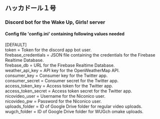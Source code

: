 ## ハッカドール１号
### Discord bot for the Wake Up, Girls! server

#### Config file 'config.ini' containing following values needed

[DEFAULT]  
token = Token for the discord app bot user.  
firebase_credentials = JSON file containing the credentials for the Firebase Realtime Database.  
firebase_db = URL for the Firebase Realtime Database.  
weather_api_key = API key for the OpenWeatherMap API.  
consumer_key = Consumer key for the Twitter app.   
consumer_secret = Consumer secret for the Twitter app.   
access_token_key = Access token for the Twitter app.  
access_token_secret = Access token secret for the Twitter app.   
nicovideo_user = Username for the Niconico user.  
nicovideo_pw = Password for the Niconico user.  
uploads_folder = ID of Google Drive folder for regular video uploads.  
wugch_folder = ID of Google Drive folder for WUGch omake uploads.  
